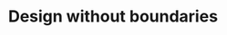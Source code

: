 ---
layout: post
title: 'Design without boundaries'
description: 'There is no limit to knowledge, learning & experimentation'
thumbnail: '../assets/post-images/2017-07-23-design-without-boundaries/cover.png'
---